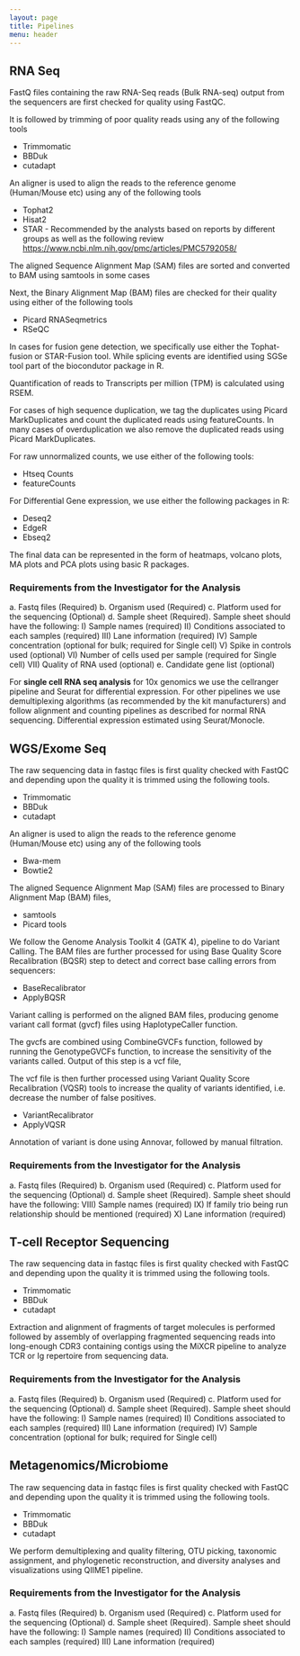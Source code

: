 ```yaml
---
layout: page
title: Pipelines
menu: header
---
```


## **RNA Seq**

FastQ files containing the raw RNA-Seq reads (Bulk RNA-seq)  output from the sequencers are first checked for quality using FastQC. 

It is followed by trimming of poor quality reads using any of the following tools

* Trimmomatic 
* BBDuk
* cutadapt

An aligner is used to align the reads to the reference genome (Human/Mouse etc) using any of the following tools
*	Tophat2
*	Hisat2
*	STAR - Recommended by the analysts based on reports by different groups as well as the following review https://www.ncbi.nlm.nih.gov/pmc/articles/PMC5792058/

The aligned Sequence Alignment Map (SAM) files are sorted and converted to BAM using samtools in some cases

Next, the Binary Alignment Map (BAM) files are checked for their quality using either of the following tools
*	Picard RNASeqmetrics
*	RSeQC

In cases for fusion gene detection, we specifically use either the Tophat-fusion or STAR-Fusion tool. While splicing events are identified using SGSe tool part of the biocondutor package in R.

Quantification of reads to Transcripts per million (TPM) is calculated using RSEM.

For cases of high sequence duplication, we tag the duplicates using Picard MarkDuplicates and count the duplicated reads using featureCounts. In many cases of overduplication we also remove the duplicated reads using Picard MarkDuplicates.

For raw unnormalized counts, we use either of the following tools:
*	Htseq Counts
*	featureCounts


For Differential Gene expression, we use either the following packages in R:
*	Deseq2
*	EdgeR
*	Ebseq2

The final data can be represented in the form of heatmaps, volcano plots, MA plots and PCA plots using basic R packages. 

### Requirements from the Investigator for the Analysis

a.	Fastq files (Required)
b.	Organism used (Required)
c.	Platform used for the sequencing (Optional)
d.	Sample sheet (Required). Sample sheet should have the following:
I)	Sample names (required)
II)	Conditions associated to each samples (required)
III)	Lane information (required)
IV)	Sample concentration (optional for bulk; required for Single cell)
V)	Spike in controls used (optional)
VI)	Number of cells used per sample (required for Single cell)
VII)	Quality of RNA used (optional)
e.	Candidate gene list (optional)

For **single cell RNA seq analysis** for 10x genomics we use the cellranger pipeline and Seurat for differential expression. For other pipelines we use demultiplexing algorithms (as recommended by the kit manufacturers) and follow alignment and counting pipelines as described for normal RNA sequencing. Differential expression estimated using Seurat/Monocle. 

## **WGS/Exome Seq**

The raw sequencing data in fastqc files is first quality checked with FastQC and depending upon the quality it is trimmed using the following tools.
* Trimmomatic 
* BBDuk
* cutadapt

An aligner is used to align the reads to the reference genome (Human/Mouse etc) using any of the following tools
*	Bwa-mem
*	Bowtie2

The aligned Sequence Alignment Map (SAM) files are processed  to Binary Alignment Map (BAM) files, 
*	samtools  
*	Picard tools

We follow the Genome Analysis Toolkit 4 (GATK 4),  pipeline to do Variant Calling. The BAM files are further processed for using Base Quality Score Recalibration (BQSR) step to detect and correct base calling errors from sequencers:
*	BaseRecalibrator
*	ApplyBQSR

Variant calling is performed on the aligned BAM files, producing genome variant call format (gvcf) files using HaplotypeCaller function.

The gvcfs are combined using CombineGVCFs function, followed by running the GenotypeGVCFs function, to increase the sensitivity of the variants called. Output of this step is a vcf file,

The vcf file is then further processed  using Variant Quality Score Recalibration (VQSR) tools to increase the quality of variants identified, i.e. decrease the number of false positives. 

*	VariantRecalibrator 
*	ApplyVQSR 

Annotation of variant is done using Annovar, followed by manual filtration.

### Requirements from the Investigator for the Analysis

a.	Fastq files (Required)
b.	Organism used (Required)
c.	Platform used for the sequencing (Optional)
d.	Sample sheet (Required). Sample sheet should have the following:
VIII)	Sample names (required)
IX)	If family trio being run relationship should be mentioned (required)
X)	Lane information (required)


## **T-cell Receptor Sequencing**

The raw sequencing data in fastqc files is first quality checked with FastQC and depending upon the quality it is trimmed using the following tools.
* Trimmomatic 
* BBDuk
* cutadapt

Extraction and alignment of fragments of target molecules is performed followed by assembly of overlapping fragmented sequencing reads into long-enough CDR3 containing contigs using the MiXCR pipeline to analyze TCR or Ig repertoire from sequencing data.

### Requirements from the Investigator for the Analysis

a.	Fastq files (Required)
b.	Organism used (Required)
c.	Platform used for the sequencing (Optional)
d.	Sample sheet (Required). Sample sheet should have the following:
I)	Sample names (required)
II)	Conditions associated to each samples (required)
III)	Lane information (required)
IV)	Sample concentration (optional for bulk; required for Single cell)


## **Metagenomics/Microbiome**

The raw sequencing data in fastqc files is first quality checked with FastQC and depending upon the quality it is trimmed using the following tools.
* Trimmomatic 
* BBDuk
* cutadapt

We perform demultiplexing and quality filtering, OTU picking, taxonomic assignment, and phylogenetic reconstruction, and diversity analyses and visualizations using QIIME1 pipeline.

### Requirements from the Investigator for the Analysis

a.	Fastq files (Required)
b.	Organism used (Required)
c.	Platform used for the sequencing (Optional)
d.	Sample sheet (Required). Sample sheet should have the following:
I)	Sample names (required)
II)	Conditions associated to each samples (required)
III)	Lane information (required)
